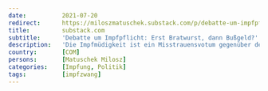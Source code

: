 ```yaml
---
date:          2021-07-20
redirect:      https://miloszmatuschek.substack.com/p/debatte-um-impfpflicht-erst-bratwurst
title:         substack.com
subtitle:      'Debatte um Impfpflicht: Erst Bratwurst, dann Bußgeld?'
description:   'Die Impfmüdigkeit ist ein Misstrauensvotum gegenüber der Regierung. Eine Verpflichtung zur Impfung wäre ein Offenbarungseid des Staates.'
country:       [COM]
persons:       [Matuschek Milosz]
categories:    [Impfung, Politik]
tags:          [impfzwang]
---
```


